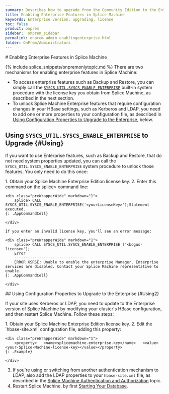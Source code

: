 ```yaml
---
summary: Describes how to upgrade from the Community Edition to the Enterprise Edition of Splice Machine
title: Enabling Enterprise Features in Splice Machine
keywords: Enterprise version, upgrading, license
toc: false
product: onprem
sidebar:  onprem_sidebar
permalink: onprem_admin_enablingenterprise.html
folder: OnPrem/Administrators
---
```

<section>
<div class="TopicContent" data-swiftype-index="true" markdown="1">
# Enabling Enterprise Features in Splice Machine

{% include splice_snippets/onpremonlytopic.md %}
There are two mechanisms for enabling enterprise features in Splice
Machine:

* To access enterprise features such as Backup and Restore, you can
  simply call the
  [`SYSCS_UTIL.SYSCS_ENABLE_ENTERPRISE`](sqlref_sysprocs_enableenterprise.html) built-in
  system procedure with the license key you obtain from Splice Machine,
  as described in the next section.
* To unlock Splice Machine Enterprise features that require
  configuration changes in your HBase settings, such as Kerberos and
  LDAP, you need to add one or more properties to your configuration
  file, as described in [Using Configuration Properties to Upgrade to
  the Enterprise](#Using2), below.

## Using `SYSCS_UTIL.SYSCS_ENABLE_ENTERPRISE` to Upgrade   {#Using}

If you want to use Enterprise features, such as Backup and Restore, that
do not need system properties updated, you can call the
`SYSCS_UTIL.SYSCS_ENABLE_ENTERPRISE` system procedure to unlock those
features. You only need to do this once:

<div class="opsStepsList" markdown="1">
1.  Obtain your Splice Machine Enterprise Edition license key.
2.  Enter this command on the <span
    class="AppCommand">splice&gt;</span> command line:
    
    <div class="preWrapperWide" markdown="1">
        splice> CALL SYSCS_UTIL.SYSCS_ENABLE_ENTERPRISE('<yourLicenseKey>');Statement executed.
    {: .AppCommandCell}
    
    </div>
    
    If you enter an invalid license key, you'll see an error message:
    
    <div class="preWrapperWide" markdown="1">
        splice> CALL SYSCS_UTIL.SYSCS_ENABLE_ENTERPRISE ('<bogus-license>');
        Error
        -------------------------------
        ERROR XSRSE: Unable to enable the enterprise Manager. Enterprise services are disabled. Contact your Splice Machine representative to enable.
    {: .AppCommandCell}
    
    </div>

</div>
## Using Configuration Properties to Upgrade to the Enterprise   {#Using2}

If your site uses Kerberos or LDAP, you need to update to the Enterprise
version of Splice Machine by modifying your cluster's HBase
configuration, and then restart Splice Machine. Follow these steps:

<div class="opsStepsList" markdown="1">
1.  Obtain your Splice Machine Enterprise Edition license key.
2.  Edit the `hbase-site.xml` configuration file, adding this property:
    
    <div class="preWrapperWide" markdown="1">
        <property>   <name>splicemachine.enterprise.key</name>   <value><your-Splice-Machine-license-key></value></property>
    {: .Example}
    
    </div>

3.  If you're using or switching from another authentication mechanism
    to LDAP, also add the LDAP properties to your `hbase-site.xml` file,
    as described in the [Splice Machine Authentication and
    Authorization](developers_fundamentals_auth.html) topic.
4.  Restart Splice Machine, by first [Starting Your
    Database](onprem_admin_startingdb.html).

</div>
</div>
</section>

